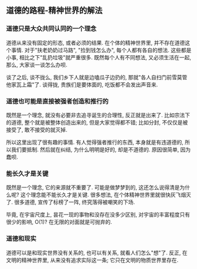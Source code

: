 ## 道德的路程-精神世界的解法 ##

### 道德只是大众共同认同的一个理念 ###

道德从来没有固定的形态, 或者必须的结果. 在个体的精神世界里, 并不存在道德这个事情. 对于"扶老奶奶过马路", "捡到钱怎么办", 每个人都有各自的想法. 这些都是小事, 相比之下"乱扔垃圾"就严重很多. 既然每个人有不同想法, 又必须生活在一起, 那么, 大家谈一谈怎么办呗.

谈了之后, 谈不拢么, 我们乡下人就是边嗑瓜子边扔的, 那就"各人自扫门前雪莫管他家瓦上霜"了. 谈得拢, 贵族们是要体面的, 吃饭都不会发出声音来.

### 道德也可能是直接被强者创造和推行的 ###

既然是一个理念, 就没有必要非去追寻诞生的合理性, 反正就是出来了. 比如宗法下的道德, 整个就是被整体创造出来的, 但是大家觉得都不错; 比如分封, 不仅仅是被接受了, 敢不接受的就灭掉.

所以这里出现了很有趣的事情. 有人觉得强者推行的东西, 本身就是有违道德的, 所以我们要抵制. 然后就在纠结, 为什么明明是好的, 却是不道德的. 原因很简单, 因为蠢呗.


### 能长久才是关键 ###

既然是一个理念, 它的来源就不重要了. 可能是做梦梦到的, 这还怎么说得清是为什么呢? 这个理念能不能长久才是关键. 很多想法, 在个体精神世界里就很快灰飞烟灭了. 很多道德, 宣传了标榜了一阵, 终究落得被嘲笑的下场. 

毕竟, 在宇宙尺度上, 昙花一现的事物和没存在没多少区别, 对宇宙的丰富程度只有很少的影响, O(1)? 在无限的对面就是可抛弃的.

### 道德和现实 ###

道德可以是和现实世界没有关系的, 也可以有关系, 就看人们怎么"想"了. 反正, 在文明的精神世界里, 从来没有追求实际这一条; 它只在文明的物质世界里存在.